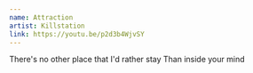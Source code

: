 ```yaml
---
name: Attraction
artist: Killstation
link: https://youtu.be/p2d3b4WjvSY
---
```


There's no other place that I'd rather stay
Than inside your mind
